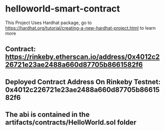 # helloworld-smart-contract

This Project Uses Hardhat package, go to https://hardhat.org/tutorial/creating-a-new-hardhat-project.html to learn more

## Contract: https://rinkeby.etherscan.io/address/0x4012c226721e23ae2488a660d87705b8661582f6

## Deployed Contract Address On Rinkeby Testnet: 0x4012c226721e23ae2488a660d87705b8661582f6

## The abi is contained in the artifacts/contracts/HelloWorld.sol folder
